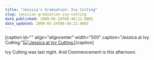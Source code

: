 ```yaml
---
title: "Jessica's Graduation: Ivy Cutting"
slug: jessicas-graduation-ivy-cutting
date_published: 2009-05-24T08:40:22.000Z
date_updated: 2009-05-24T08:40:22.000Z
---
```


[caption id="" align="aligncenter" width="500" caption="Jessica at Ivy Cutting."][![Jessica at Ivy Cutting.](http://farm4.static.flickr.com/3414/3558967187_ac0463f93c.jpg)](http://farm4.static.flickr.com/3414/3558967187_ac0463f93c_b.jpg)[/caption]

Ivy Cutting was last night. And Commencement is this afternoon.
